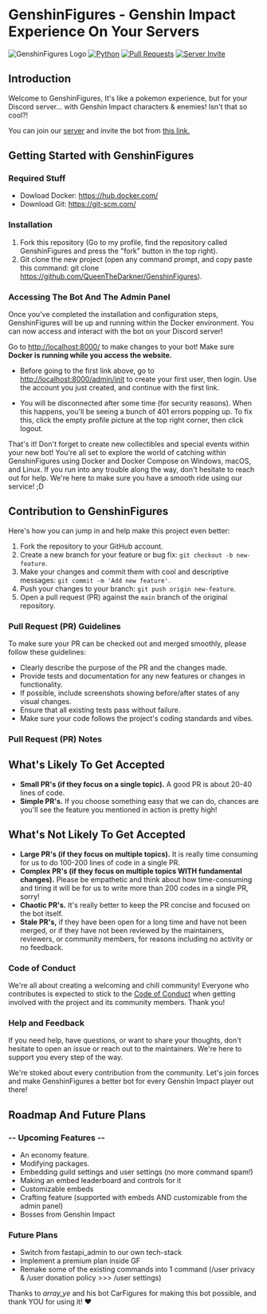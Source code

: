# GenshinFigures - Genshin Impact Experience On Your Servers

![GenshinFigures Logo](assets/bannertransparent.png)
[![Python](https://img.shields.io/badge/Discord.py-ffffff?style=for-the-badge&logo=python&logoColor=blue)](https://python.org)
[![Pull Requests](https://img.shields.io/badge/Pull_Request-white?style=for-the-badge&logo=git&logoColor=F1502F)](https://github.com/QueenTheDarkner/GenshinFigures/pulls)
[![Server Invite](https://img.shields.io/badge/Server_Invite-white?style=for-the-badge&logo=discord&logoColor=7289da&)](https://discord.com/invite/rPFFvYtEjt)

## Introduction

Welcome to GenshinFigures, It's like a pokemon experience, but for your Discord server... with Genshin Impact characters & enemies! Isn't that so cool?!

You can join our [server](https://discord.gg/uBpfj8xntn) and invite the bot from [this link.](https://discord.com/oauth2/authorize?client_id=1245404526727528469)

## Getting Started with GenshinFigures

### Required Stuff

- Dowload Docker: <https://hub.docker.com/>
- Download Git: <https://git-scm.com/>

### Installation

1. Fork this repository (Go to my profile, find the repository called GenshinFigures and press the "fork" button in the top right).
2. Git clone the new project (open any command prompt, and copy paste this command: git clone <https://github.com/QueenTheDarkner/GenshinFigures>).

### Accessing The Bot And The Admin Panel

Once you've completed the installation and configuration steps, GenshinFigures will be up and running within the Docker environment. You can now access and interact with the bot on your Discord server!

Go to <http://localhost:8000/> to make changes to your bot! Make sure **Docker is running while you access the website.**

- Before going to the first link above, go to <http://localhost:8000/admin/init> to create your first user, then login. Use the account you just created, and continue with the first link.

- You will be disconnected after some time (for security reasons). When this happens, you'll be seeing a bunch of 401 errors popping up. To fix this, click the empty profile picture at the top right corner, then click logout.

That's it! Don't forget to create new collectibles and special events within your new bot! You're all set to explore the world of catching within GenshinFigures using Docker and Docker Compose on Windows, macOS, and Linux. If you run into any trouble along the way, don't hesitate to reach out for help. We're here to make sure you have a smooth ride using our service! ;D

## Contribution to GenshinFigures

Here's how you can jump in and help make this project even better:

1. Fork the repository to your GitHub account.
2. Create a new branch for your feature or bug fix: `git checkout -b new-feature`.
3. Make your changes and commit them with cool and descriptive messages: `git commit -m 'Add new feature'`.
4. Push your changes to your branch: `git push origin new-feature`.
5. Open a pull request (PR) against the `main` branch of the original repository.

### Pull Request (PR) Guidelines

To make sure your PR can be checked out and merged smoothly, please follow these guidelines:

- Clearly describe the purpose of the PR and the changes made.
- Provide tests and documentation for any new features or changes in functionality.
- If possible, include screenshots showing before/after states of any visual changes.
- Ensure that all existing tests pass without failure.
- Make sure your code follows the project's coding standards and vibes.

### Pull Request (PR) Notes

## What's Likely To Get Accepted

- **Small PR's (if they focus on a single topic).** A good PR is about 20-40 lines of code.
- **Simple PR's.** If you choose something easy that we can do, chances are you'll see the feature you mentioned in action is pretty high!

## What's Not Likely To Get Accepted

- **Large PR's (if they focus on multiple topics).** It is really time consuming for us to do 100-200 lines of code in a single PR.
- **Complex PR's (if they focus on multiple topics WITH fundamental changes).** Please be empathetic and think about how time-consuming and tiring it will be for us to write more than 200 codes in a single PR, sorry!
- **Chaotic PR's.** It's really better to keep the PR concise and focused on the bot itself.
- **Stale PR's,** if they have been open for a long time and have not been merged, or if they have not been reviewed by the maintainers, reviewers, or community members, for reasons including no activity or no feedback.

### Code of Conduct

We're all about creating a welcoming and chill community!
Everyone who contributes is expected to stick to the [Code of Conduct](./assets/CODE_OF_CONDUCT.md) when getting involved with the project and its community members. Thank you!

### Help and Feedback

If you need help, have questions, or want to share your thoughts, don't hesitate to open an issue or reach out to the maintainers. We're here to support you every step of the way.

We're stoked about every contribution from the community. Let's join forces and make GenshinFigures a better bot for every Genshin Impact player out there!

## Roadmap And Future Plans

### -- Upcoming Features --

- An economy feature.
- Modifying packages.
- Embedding guild settings and user settings (no more command spam!)
- Making an embed leaderboard and controls for it
- Customizable embeds
- Crafting feature (supported with embeds AND customizable from the admin panel)
- Bosses from Genshin Impact

### Future Plans

- Switch from fastapi_admin to our own tech-stack
- Implement a premium plan inside GF
- Remake some of the existing commands into 1 command (/user privacy & /user donation policy >>> /user settings)

Thanks to *array_ye* and his bot CarFigures for making this bot possible, and thank YOU for using it! ❤️
